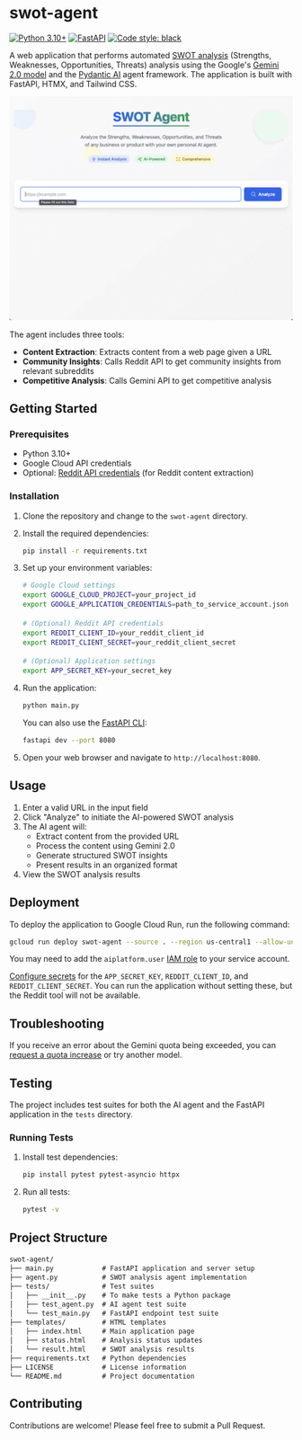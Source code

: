 # swot-agent

[![Python 3.10+](https://img.shields.io/badge/python-3.10+-blue.svg?logo=python&logoColor=white)](https://www.python.org/downloads/release/python-3100/)
[![FastAPI](https://img.shields.io/badge/FastAPI-0.115.6+-green.svg)](https://fastapi.tiangolo.com)
[![Code style: black](https://img.shields.io/badge/code%20style-black-000000.svg)](https://github.com/psf/black)

A web application that performs automated [SWOT analysis](https://en.wikipedia.org/wiki/SWOT_analysis) (Strengths, Weaknesses, Opportunities, Threats) analysis using the Google's [Gemini 2.0 model](https://ai.google.dev/gemini-api/docs/models/gemini-v2) and the [Pydantic AI](https://ai.pydantic.dev/) agent framework. The application is built with FastAPI, HTMX, and Tailwind CSS.

![SWOT Analysis Demo](swot-agent.gif)

The agent includes three tools:

- **Content Extraction**: Extracts content from a web page given a URL
- **Community Insights**: Calls Reddit API to get community insights from relevant subreddits
- **Competitive Analysis**: Calls Gemini API to get competitive analysis

## Getting Started

### Prerequisites

- Python 3.10+
- Google Cloud API credentials
- Optional: [Reddit API credentials](https://www.reddit.com/prefs/apps) (for Reddit content extraction)

### Installation

1. Clone the repository and change to the `swot-agent` directory.

1. Install the required dependencies:

   ```bash
   pip install -r requirements.txt
   ```

1. Set up your environment variables:

   ```bash
   # Google Cloud settings
   export GOOGLE_CLOUD_PROJECT=your_project_id
   export GOOGLE_APPLICATION_CREDENTIALS=path_to_service_account.json
   
   # (Optional) Reddit API credentials
   export REDDIT_CLIENT_ID=your_reddit_client_id
   export REDDIT_CLIENT_SECRET=your_reddit_client_secret
   
   # (Optional) Application settings
   export APP_SECRET_KEY=your_secret_key  
   ```

1. Run the application:

   ```bash
   python main.py
   ```

   You can also use the [FastAPI CLI](https://fastapi.tiangolo.com/deployment/cli/):

   ```bash
   fastapi dev --port 8080
   ```

1. Open your web browser and navigate to `http://localhost:8080`.

## Usage

1. Enter a valid URL in the input field
1. Click "Analyze" to initiate the AI-powered SWOT analysis
1. The AI agent will:
   - Extract content from the provided URL
   - Process the content using Gemini 2.0
   - Generate structured SWOT insights
   - Present results in an organized format
1. View the SWOT analysis results

## Deployment

To deploy the application to Google Cloud Run, run the following command:

```bash
gcloud run deploy swot-agent --source . --region us-central1 --allow-unauthenticated
```

You may need to add the `aiplatform.user` [IAM role](https://cloud.google.com/vertex-ai/docs/general/access-control#aiplatform.user) to your service account.

[Configure secrets](https://cloud.google.com/run/docs/configuring/services/secrets) for the `APP_SECRET_KEY`, `REDDIT_CLIENT_ID`, and `REDDIT_CLIENT_SECRET`. You can run the application without setting these, but the Reddit tool will not be available.

## Troubleshooting

If you receive an error about the Gemini quota being exceeded, you can [request a quota increase](https://cloud.google.com/vertex-ai/docs/generative-ai/quotas-genai) or try another model.

## Testing

The project includes test suites for both the AI agent and the FastAPI application in the `tests` directory.

### Running Tests

1. Install test dependencies:

   ```bash
   pip install pytest pytest-asyncio httpx
   ```

1. Run all tests:

   ```bash
   pytest -v
   ```

## Project Structure

```text
swot-agent/
├── main.py            # FastAPI application and server setup
├── agent.py           # SWOT analysis agent implementation
├── tests/             # Test suites
│   ├── __init__.py    # To make tests a Python package
│   ├── test_agent.py  # AI agent test suite
│   └── test_main.py   # FastAPI endpoint test suite
├── templates/         # HTML templates
│   ├── index.html     # Main application page
│   ├── status.html    # Analysis status updates
│   └── result.html    # SWOT analysis results
├── requirements.txt   # Python dependencies
├── LICENSE            # License information
└── README.md          # Project documentation
```

## Contributing

Contributions are welcome! Please feel free to submit a Pull Request.

